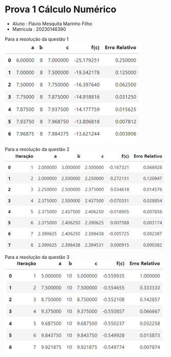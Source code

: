 # Prova 1 Cálculo Numérico

- Aluno : Flávio Mesquita Marinho Filho
- Matrícula : 20230146390

Para a resolução da questão 1
![quest1](imgs/quest1.png)

Para a resolução da questão 2
![quest2](/quest2.png)

Para a resolução da questão 3
![quest4](/quest4.png)
